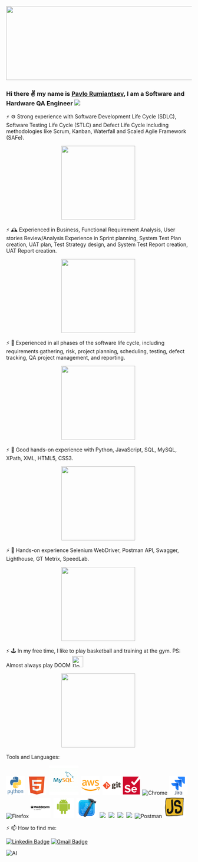 <img src="https://media.giphy.com/media/QpVUMRUJGokfqXyfa1/giphy.gif" width="1000" height="200"/>
  </div>

### Hi there ✌️ my name is [Pavlo Rumiantsev](https://www.linkedin.com/in/paul-rumiantsev/), I am a Software and Hardware QA Engineer  <img src="https://media.giphy.com/media/TkDkMRnkxUAnOHI2HH/giphy.gif" width="55">

⚡ ⚙️ Strong experience with Software Development Life Cycle (SDLC), Software Testing Life Cycle (STLC) and Defect Life Cycle including methodologies like Scrum, Kanban, Waterfall and Scaled Agile Framework (SAFe).


<p align="center"> <img src="https://media.giphy.com/media/436hhtZJQAT86nomhG/giphy.gif" width="200" height="200"/>&nbsp; </p>
 
⚡ 🕰 Experienced in Business, Functional Requirement Analysis, User stories Review/Analysis 
Experience in Sprint planning, System Test Plan creation, UAT plan, Test Strategy design, and System Test Report creation, UAT Report creation.
<p align="center"> <img src="https://media.giphy.com/media/7ePtXQgS0xqvpSjBGU/giphy.gif" width="200" height="200"/>&nbsp; </p>
 
⚡ 📡 Experienced in all phases of the software life cycle, including requirements gathering, risk, project planning, scheduling, testing, defect tracking, QA project management, and reporting.
 
<p align="center"> <img src="https://media.giphy.com/media/QtSYyI549fuif9NIcu/giphy.gif" width="200" height="200"/>&nbsp; </p>

⚡ 📇 Good hands-on experience with Python, JavaScript, SQL, MySQL, XPath, XML, HTML5, CSS3. 

<p align="center"> <img src="https://media.giphy.com/media/LYBHgc2yiO07G3dkkQ/giphy.gif" width="200" height="200"/>&nbsp; </p>

⚡ 🔋 Hands-on experience Selenium WebDriver, Postman API, Swagger, Lighthouse, GT Metrix, SpeedLab.

<p align="center"> <img src="https://media.giphy.com/media/Cglm3JaOZFSOFYx1qY/giphy.gif" width="200" height="200"/>&nbsp; </p>

⚡ 🕹 In my free time, I like to play basketball and training at the gym.
PS: Almost always play DOOM <img src="https://user-images.githubusercontent.com/21290659/204235179-ac918db0-8c96-45db-888f-d43ba809a729.png" title="Doom guy" width="30" height="30"/> 


<p align="center"> <img src="https://media.giphy.com/media/iSQvCHnEuN0eIQwJh7/giphy.gif" width="200" height="200"/>&nbsp; </p>



Tools and Languages: 
<div>
  <img src="https://github.com/devicons/devicon/blob/master/icons/python/python-original-wordmark.svg" title="Python" alt="Python" width="50" height="50"/>&nbsp;
  <img src="https://github.com/devicons/devicon/blob/master/icons/html5/html5-original.svg" title="HTML5" alt="HTML" width="50" height="50"/>&nbsp;
  <img src="https://raw.githubusercontent.com/MaruanBO/MaruanBO/master/assets/mysql.gif" height="80" />&nbsp;
  <img src="https://github.com/devicons/devicon/blob/master/icons/amazonwebservices/amazonwebservices-plain-wordmark.svg" title="AWS" alt="AWS" width="50" height="50"/>&nbsp;
  <img src="https://github.com/devicons/devicon/blob/master/icons/git/git-original-wordmark.svg" title="Git" **alt="Git" width="50" height="50"/>
  <img src="https://github.com/devicons/devicon/blob/master/icons/selenium/selenium-original.svg" title="Selenium" **alt="Selenium" width="50" height="50"/>
  <img src="https://media.giphy.com/media/m3DAD130BjRYNisG0P/giphy.gif" title="Chrome" alt="Chrome" width="50" height="50"/>
  <img src="https://github.com/devicons/devicon/raw/master/icons/jira/jira-original-wordmark.svg" title="Jira" alt="Jira" width="50"/>
  <img src="https://media.giphy.com/media/3o7qE1182TDor4jIiI/giphy.gif" title="Firefox" alt="Firefox" width="70" height="50"/>
  <img src="https://github.com/devicons/devicon/blob/master/icons/webstorm/webstorm-original-wordmark.svg" title="Webstorm" alt="Webstorm" width="55"/>&nbsp;
  <img src="https://github.com/devicons/devicon/blob/master/icons/android/android-original-wordmark.svg" title="Android" alt="Android" width="55"/>&nbsp;
  <img src="https://github.com/devicons/devicon/blob/master/icons/xcode/xcode-original.svg" title="XCode" alt="XCode" width="55"/>&nbsp;
  <img src="https://cdn.jsdelivr.net/gh/devicons/devicon/icons/vscode/vscode-original.svg" width="45"/>&nbsp;
  <img src="https://cdn.jsdelivr.net/gh/devicons/devicon/icons/slack/slack-original.svg" width="45"/>&nbsp;
<img src="https://cdn.jsdelivr.net/gh/devicons/devicon/icons/opera/opera-original.svg" width="45"/>&nbsp;
  <img src="https://cdn.jsdelivr.net/gh/devicons/devicon/icons/safari/safari-original.svg" width="45"/>&nbsp;

  <img src="https://camo.githubusercontent.com/93b32389bf746009ca2370de7fe06c3b5146f4c99d99df65994f9ced0ba41685/68747470733a2f2f7777772e766563746f726c6f676f2e7a6f6e652f6c6f676f732f676574706f73746d616e2f676574706f73746d616e2d69636f6e2e737667" title="Postman" alt="Postman" width="50" height="50"/> 
  
  <img src="https://raw.githubusercontent.com/MaruanBO/MaruanBO/master/assets/javascript.gif" title="JS" alt="JS" width="60"/>
  </div>



  
⚡ :mailbox: How to find me:<div id="badges">
  
[![Linkedin Badge](https://img.shields.io/badge/-Paul_Rumiantsev-blue?style=flat-square&logo=Linkedin&logoColor=white&link=https://www.linkedin.com/in/paul-rumiantsev/)](https://www.linkedin.com/in/paul-rumiantsev/)
  [![Gmail Badge](https://img.shields.io/badge/-chrome8282@gmail.com-c14438?style=flat-square&logo=Gmail&logoColor=white&link=mailto:bkarpov86@gmail.com)](mailto:chrome8282@gmail.com)
 
 
  <img src="https://media.giphy.com/media/IcZhFmufozDCij3p22/giphy.gif" title="AI" alt="AI" height="400" width="1000"/>
  </div>
  
  
  
  

